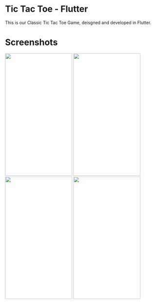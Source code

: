 # Tic Tac Toe - Flutter
This is our Classic Tic Tac Toe Game, deisgned and developed in Flutter.

# Screenshots
<img src="https://github.com/rawat-divyanshu/Tic-Tac-Toe-Flutter/blob/master/screenshots/Screenshot_2020-09-21-02-59-21-39_fa7fe5e106840312929130dcd7bc60e3.png?raw=true" height="400px" width="220px" />
<img src="https://github.com/rawat-divyanshu/Tic-Tac-Toe-Flutter/blob/master/screenshots/Screenshot_2020-09-21-02-59-27-00_fa7fe5e106840312929130dcd7bc60e3.png?raw=true" height="400px" width="220px" />
<img src="https://github.com/rawat-divyanshu/Tic-Tac-Toe-Flutter/blob/master/screenshots/Screenshot_2020-09-21-02-59-36-54_fa7fe5e106840312929130dcd7bc60e3.png?raw=true" height="400px" width="220px" />
<img src="https://github.com/rawat-divyanshu/Tic-Tac-Toe-Flutter/blob/master/screenshots/Screenshot_2020-09-21-02-59-47-51_fa7fe5e106840312929130dcd7bc60e3.png?raw=true" height="400px" width="220px" />
